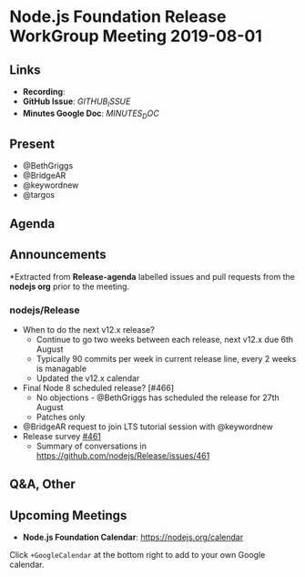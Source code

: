 # Node.js Foundation Release WorkGroup Meeting 2019-08-01

## Links

* **Recording**:  
* **GitHub Issue**: $GITHUB_ISSUE$
* **Minutes Google Doc**: $MINUTES_DOC$

## Present

* @BethGriggs
* @BridgeAR
* @keywordnew
* @targos

## Agenda

## Announcements
 
*Extracted from **Release-agenda** labelled issues and pull requests from the **nodejs org** prior to the meeting.

### nodejs/Release

* When to do the next v12.x release?
  * Continue to go two weeks between each release, next v12.x due 6th August
  * Typically 90 commits per week in current release line, every 2 weeks is managable 
  * Updated the v12.x calendar
* Final Node 8 scheduled release? [#466]
  * No objections - @BethGriggs has scheduled the release for 27th August
  * Patches only
* @BridgeAR request to join LTS tutorial session with @keywordnew
* Release survey [#461](https://github.com/nodejs/Release/issues/461)
  * Summary of conversations in https://github.com/nodejs/Release/issues/461

## Q&A, Other

## Upcoming Meetings

* **Node.js Foundation Calendar**: https://nodejs.org/calendar

Click `+GoogleCalendar` at the bottom right to add to your own Google calendar.
